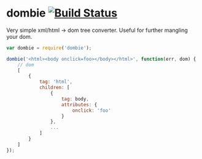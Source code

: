 # dombie [![Build Status](https://secure.travis-ci.org/shtylman/node-dombie.png?branch=master)](https://travis-ci.org/shtylman/node-dombie) #

Very simple xml/html -> dom tree converter. Useful for further mangling your dom.

```javascript
var dombie = require('dombie');

dombie('<html><body onclick=foo></body></html>', function(err, dom) {
    // dom
    [
        {
            tag: 'html',
            children: [
                {
                    tag: body,
                    attributes: {
                        onclick: 'foo'
                    }
                },
                ...
            ]
        }
    ]
});
```
